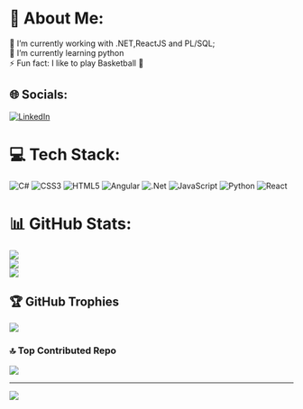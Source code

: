 # 💫 About Me:
🔭 I’m currently working with .NET,ReactJS and PL/SQL;<br>🌱 I’m currently learning python<br>⚡ Fun fact: I like to play Basketball 🏀


## 🌐 Socials:
[![LinkedIn](https://img.shields.io/badge/LinkedIn-%230077B5.svg?logo=linkedin&logoColor=white)](https://linkedin.com/in/in/isaac-freitas-franca/) 

# 💻 Tech Stack:
![C#](https://img.shields.io/badge/c%23-%23239120.svg?style=for-the-badge&logo=csharp&logoColor=white) ![CSS3](https://img.shields.io/badge/css3-%231572B6.svg?style=for-the-badge&logo=css3&logoColor=white) ![HTML5](https://img.shields.io/badge/html5-%23E34F26.svg?style=for-the-badge&logo=html5&logoColor=white) ![Angular](https://img.shields.io/badge/angular-%23DD0031.svg?style=for-the-badge&logo=angular&logoColor=white) ![.Net](https://img.shields.io/badge/.NET-5C2D91?style=for-the-badge&logo=.net&logoColor=white) ![JavaScript](https://img.shields.io/badge/javascript-%23323330.svg?style=for-the-badge&logo=javascript&logoColor=%23F7DF1E) ![Python](https://img.shields.io/badge/python-3670A0?style=for-the-badge&logo=python&logoColor=ffdd54) ![React](https://img.shields.io/badge/react-%2320232a.svg?style=for-the-badge&logo=react&logoColor=%2361DAFB)
# 📊 GitHub Stats:
![](https://github-readme-stats.vercel.app/api?username=isaacfreitas&theme=dark&hide_border=false&include_all_commits=false&count_private=false)<br/>
![](https://github-readme-streak-stats.herokuapp.com/?user=isaacfreitas&theme=dark&hide_border=false)<br/>
![](https://github-readme-stats.vercel.app/api/top-langs/?username=isaacfreitas&theme=dark&hide_border=false&include_all_commits=false&count_private=false&layout=compact)

## 🏆 GitHub Trophies
![](https://github-profile-trophy.vercel.app/?username=isaacfreitas&theme=radical&no-frame=false&no-bg=true&margin-w=4)

### 🔝 Top Contributed Repo
![](https://github-contributor-stats.vercel.app/api?username=isaacfreitas&limit=5&theme=dark&combine_all_yearly_contributions=true)

---
[![](https://visitcount.itsvg.in/api?id=isaacfreitas&icon=0&color=0)](https://visitcount.itsvg.in)

<!-- Proudly created with GPRM ( https://gprm.itsvg.in ) -->

